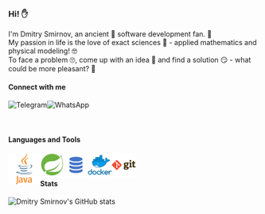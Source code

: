 ### Hi! ✋

I'm Dmitry Smirnov, an ancient 👴 software development fan. 🥳<br>
My passion in life is the love of exact sciences 🧐 - applied mathematics and physical modeling! 🤓<br>
To face a problem 🙄, come up with an idea 🤔 and find a solution 😏 - what could be more pleasant? 🤗 

#### Connect with me
[<img align="left" alt="Telegram" height="48px" src="https://upload.wikimedia.org/wikipedia/commons/thumb/8/83/Telegram_2019_Logo.svg/80px-Telegram_2019_Logo.svg.png" />](https://t.me/basilisk1869)
[<img align="left" alt="WhatsApp" height="48px" src="https://upload.wikimedia.org/wikipedia/commons/thumb/6/6b/WhatsApp.svg/80px-WhatsApp.svg.png" />](https://t.me/basilisk1869) <br><br><br>

#### Languages and Tools

<img align="left" alt="Java" height="64px" src="https://raw.githubusercontent.com/github/explore/80688e429a7d4ef2fca1e82350fe8e3517d3494d/topics/java/java.png" />
<img align="left" alt="Java" height="48px" src="https://raw.githubusercontent.com/github/explore/80688e429a7d4ef2fca1e82350fe8e3517d3494d/topics/spring-boot/spring-boot.png" />
<img align="left" alt="SQL" height="48px" src="https://raw.githubusercontent.com/github/explore/80688e429a7d4ef2fca1e82350fe8e3517d3494d/topics/sql/sql.png" />
<img align="left" alt="Docker" height="48px" src="https://raw.githubusercontent.com/github/explore/80688e429a7d4ef2fca1e82350fe8e3517d3494d/topics/docker/docker.png" />
<img align="left" alt="Git" height="48px" src="https://raw.githubusercontent.com/github/explore/80688e429a7d4ef2fca1e82350fe8e3517d3494d/topics/git/git.png" />
<br><br>

#### Stats

![Dmitry Smirnov's GitHub stats](https://github-readme-stats.vercel.app/api?username=basilisk1869&count_private=true&hide=stars,issues)
